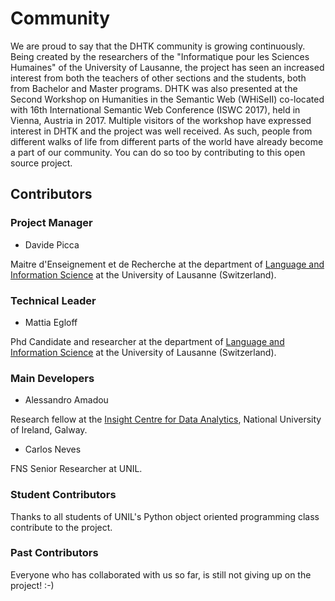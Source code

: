 # Community

We are proud to say that the DHTK community is growing continuously.
Being created by the researchers of the "Informatique pour les Sciences
Humaines" of the University of Lausanne, the project has seen an
increased interest from both the teachers of other sections and the
students, both from Bachelor and Master programs. DHTK was also
presented at the Second Workshop on Humanities in the Semantic Web
(WHiSeII) co-located with 16th International Semantic Web Conference
(ISWC 2017), held in Vienna, Austria in 2017. Multiple visitors of the
workshop have expressed interest in DHTK and the project was well
received. As such, people from different walks of life from different
parts of the world have already become a part of our community. You can
do so too by contributing to this open source project.

## Contributors

### Project Manager

-   Davide Picca

Maitre d'Enseignement et de Recherche at the department of [Language and
Information Science][] at the University of Lausanne (Switzerland).

### Technical Leader

-   Mattia Egloff

Phd Candidate and researcher at the department of [Language and
Information Science][] at the University of Lausanne (Switzerland).

### Main Developers

-   Alessandro Amadou

Research fellow at the [Insight Centre for Data Analytics][], National
University of Ireland, Galway.

-   Carlos Neves

FNS Senior Researcher at UNIL.

### Student Contributors

Thanks to all students of UNIL's Python object oriented programming class
contribute to the project.

### Past Contributors
Everyone who has collaborated with us so far, is still not giving up on the project! :-)

[Language and Information Science]: http://unil.ch/sli
[Insight Centre for Data Analytics]: http://www.insight-centre.org